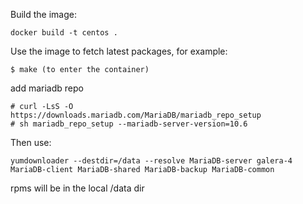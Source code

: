 Build the image:

    docker build -t centos .

Use the image to fetch latest packages, for example:

    $ make (to enter the container)

add mariadb repo

    # curl -LsS -O https://downloads.mariadb.com/MariaDB/mariadb_repo_setup
    # sh mariadb_repo_setup --mariadb-server-version=10.6

Then use:

    yumdownloader --destdir=/data --resolve MariaDB-server galera-4 MariaDB-client MariaDB-shared MariaDB-backup MariaDB-common

rpms will be in the local /data dir
